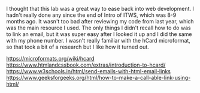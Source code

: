 I thought that this lab was a great way to ease back into web development. I hadn't really done any since the end of Intro of ITWS, which was 8-9 months ago. It wasn't too bad after reviewing my code from last year, which was the main resource I used. The only things I didn't recall how to do was to link an email, but it was super easy after I looked it up and I did the same with my phone number. I wasn't really familiar with the hCard microformat, so that took a bit of a research but I like how it turned out.

https://microformats.org/wiki/hcard
https://www.htmlandcssbook.com/extras/introduction-to-hcard/
https://www.w3schools.in/html/send-emails-with-html-email-links
https://www.geeksforgeeks.org/html/how-to-make-a-call-able-link-using-html/